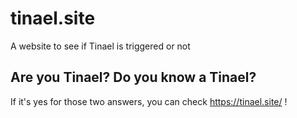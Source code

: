 # tinael.site
A website to see if Tinael is triggered or not
## Are you Tinael? Do you know a Tinael? 
If it's yes for those two answers, you can check https://tinael.site/ !
